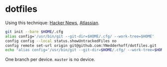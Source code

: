 # dotfiles

Using this technique: [Hacker News](https://news.ycombinator.com/item?id=11071754), [Atlassian](https://www.atlassian.com/git/tutorials/dotfiles).

```bash
git init --bare $HOME/.cfg
alias config='/usr/bin/git --git-dir=$HOME/.cfg/ --work-tree=$HOME'
config config --local status.showUntrackedFiles no
config remote set-url origin git@github.com:YNedderhoff/dotfiles.git
echo "alias config='/usr/bin/git --git-dir=$HOME/.cfg/ --work-tree=$HOME'" >> $HOME/.bashrc
```

One branch per device. `master` is no device.
